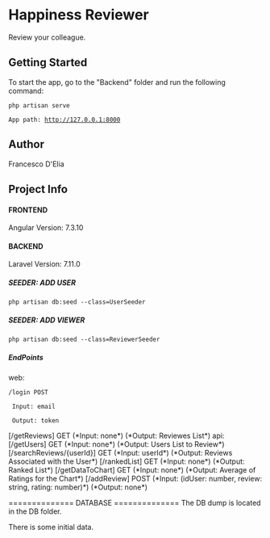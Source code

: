 
<h1>Happiness Reviewer</h1>
<p>Review your colleague.</p>

<h2>Getting Started</h2>
<p>To start the app, go to the "Backend" folder and run the following command: </p>
    <code>php artisan serve</code>

<code>App path: http://127.0.0.1:8000</code>

<h2>Author</h2>
<p>Francesco D'Elia</p>

<h2>Project Info</h2>

<h4>FRONTEND</h4>
<p>Angular Version: 7.3.10</p>

<h4>BACKEND</h4>
<p>Laravel Version: 7.11.0</p>

<h5>SEEDER: ADD USER</h5>
    <code>php artisan db:seed --class=UserSeeder </code>

<h5>SEEDER: ADD VIEWER</h5>
    <code>php artisan db:seed --class=ReviewerSeeder</code>

<h5>EndPoints</h5>
    <p>web:</p>
        <p><code>/login POST </code></p>
        <p><code> Input: email </code></p>
        <p><code> Output: token </code></p>
        [/getReviews] GET
            (*Input: none*)
            (*Output: Reviewes List*)
    api:
        [/getUsers] GET
            (*Input: none*)
            (*Output: Users List to Review*)
        [/searchReviews/{userId}] GET
            (*Input: userId*)
            (*Output: Reviews Associated with the User*) 
        [/rankedList] GET
            (*Input: none*)
            (*Output: Ranked List*) 
        [/getDataToChart] GET
            (*Input: none*)
            (*Output: Average of Ratings for the Chart*)         
        [/addReview] POST
            (*Input: (idUser: number, review: string, rating: number)*)
            (*Output: none*) 

============== DATABASE ==============
The DB dump is located in the DB folder.

There is some initial data.

